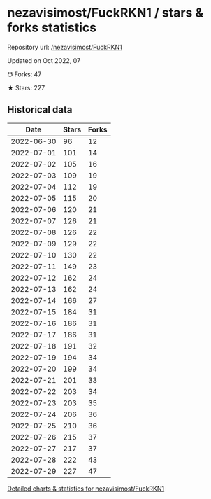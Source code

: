# nezavisimost/FuckRKN1 / stars & forks statistics

Repository url: [/nezavisimost/FuckRKN1](https://github.com/nezavisimost/FuckRKN1)

Updated on Oct 2022, 07

☋ Forks: 47

★ Stars: 227

## Historical data
| Date | Stars | Forks |
|------|-------|-------|
| 2022-06-30 | 96 | 12 | 
| 2022-07-01 | 101 | 14 | 
| 2022-07-02 | 105 | 16 | 
| 2022-07-03 | 109 | 19 | 
| 2022-07-04 | 112 | 19 | 
| 2022-07-05 | 115 | 20 | 
| 2022-07-06 | 120 | 21 | 
| 2022-07-07 | 126 | 21 | 
| 2022-07-08 | 126 | 22 | 
| 2022-07-09 | 129 | 22 | 
| 2022-07-10 | 130 | 22 | 
| 2022-07-11 | 149 | 23 | 
| 2022-07-12 | 162 | 24 | 
| 2022-07-13 | 162 | 24 | 
| 2022-07-14 | 166 | 27 | 
| 2022-07-15 | 184 | 31 | 
| 2022-07-16 | 186 | 31 | 
| 2022-07-17 | 186 | 31 | 
| 2022-07-18 | 191 | 32 | 
| 2022-07-19 | 194 | 34 | 
| 2022-07-20 | 199 | 34 | 
| 2022-07-21 | 201 | 33 | 
| 2022-07-22 | 203 | 34 | 
| 2022-07-23 | 203 | 35 | 
| 2022-07-24 | 206 | 36 | 
| 2022-07-25 | 210 | 36 | 
| 2022-07-26 | 215 | 37 | 
| 2022-07-27 | 217 | 37 | 
| 2022-07-28 | 222 | 43 | 
| 2022-07-29 | 227 | 47 | 


[Detailed charts & statistics for nezavisimost/FuckRKN1](https://reviewgithub.com/rep/nezavisimost/FuckRKN1)
